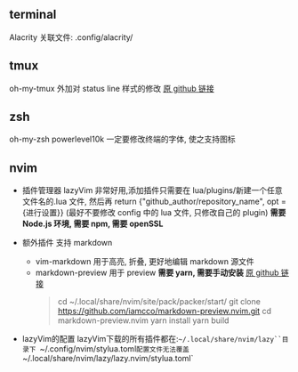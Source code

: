 ## terminal
Alacrity
关联文件: .config/alacrity/

## tmux
oh-my-tmux
外加对 status line 样式的修改
[原 github 链接](https://github.com/Jaxx4Fun/.tmux/blob/master/.tmux.conf.local)

## zsh
oh-my-zsh
powerlevel10k
一定要修改终端的字体, 使之支持图标

## nvim
- 插件管理器
  lazyVim 非常好用,添加插件只需要在 lua/plugins/新建一个任意文件名的.lua 文件,
  然后再 return {"github_author/repository_name", opt = {进行设置}}
  (最好不要修改 config 中的 lua 文件, 只修改自己的 plugin)
  **需要 Node.js 环境, 需要 npm, 需要 openSSL**

- 额外插件 
  支持 markdown 
  - vim-markdown
    用于高亮, 折叠, 更好地编辑 markdown 源文件
  - markdown-preview
    用于 preview
    **需要 yarn, 需要手动安装**
    [原 github 链接](https://github.com/iamcco/markdown-preview.nvim)
    > cd ~/.local/share/nvim/site/pack/packer/start/
    > git clone https://github.com/iamcco/markdown-preview.nvim.git
    > cd markdown-preview.nvim
    > yarn install
    > yarn build
- lazyVim的配置
  lazyVim下载的所有插件都在:`~/.local/share/nvim/lazy``目录下
  `~/.config/nvim/stylua.toml`配置文件无法覆盖`~/.local/share/nvim/lazy/lazy.nvim/stylua.toml`
  
